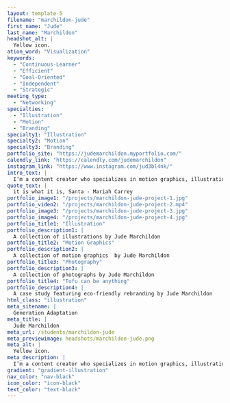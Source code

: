```yaml
---
layout: template-5
filename: "marchildon-jude"
first_name: "Jude"
last_name: "Marchildon"
headshot_alt: |
  Yellow icon.
ation_word: "Visualization"
keywords:
  - "Continuous-Learner"
  - "Efficient"
  - "Goal-Oriented"
  - "Independent"
  - "Strategic"
meeting_type:
  - "Networking"
specialties:
  - "Illustration"
  - "Motion"
  - "Branding"
specialty1: "Illustration"
specialty2: "Motion"
specialty3: "Branding"
portfolio_site: "https://judemarchildon.myportfolio.com/"
calendly_link: "https://calendly.com/judemarchildon"
instagram_link: "https://www.instagram.com/jud3bl4nk/"
intro_text: |
  I’m a content creator who specializes in motion graphics, illustration, and photography who offers services in content creation… Just think of me as a multi-media producer, and generally coolguy .
quote_text: |
  it is what it is, Santa - Mariah Carrey
portfolio_image1: "/projects/marchildon-jude-project-1.jpg"
portfolio_video2: "/projects/marchildon-jude-project-2.mp4"
portfolio_image3: "/projects/marchildon-jude-project-3.jpg"
portfolio_image4: "/projects/marchildon-jude-project-4.jpg"
portfolio_title1: "Illustration"
portfolio_description1: |
  A collection of illustrations by Jude Marchildon
portfolio_title2: "Motion Graphics"
portfolio_description2: |
  A collection of motion graphics  by Jude Marchildon
portfolio_title3: "Photography"
portfolio_description3: |
  A collection of photographs by Jude Marchildon
portfolio_title4: "Tofu can be anything"
portfolio_description4: |
  A case study featuring eco-friendly rebranding by Jude Marchildon
html_class: "illustration"
meta_sitename: |
  Generation Adaptation
meta_title: |
  Jude Marchildon
meta_url: /students/marchildon-jude
meta_previewimage: headshots/marchildon-jude.png
meta_alt: |
  Yellow icon.
meta_description: |
  I’m a content creator who specializes in motion graphics, illustration, and photography who offers services in content creation… Just think of me as a multi-media producer, and generally coolguy .
gradient: "gradient-illustration"
nav_color: "nav-black"
icon_color: "icon-black"
text_color: "text-black"
---
```

